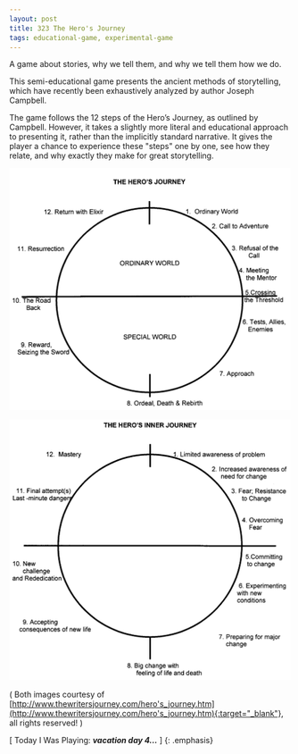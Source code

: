 ```yaml
---
layout: post
title: 323 The Hero's Journey
tags: educational-game, experimental-game
---
```

A game about stories, why we tell them, and why we tell them how we do.

This semi-educational game presents the ancient methods of storytelling, which have recently been exhaustively analyzed by author Joseph Campbell.

The game follows the 12 steps of the Hero’s Journey, as outlined by Campbell.  However, it takes a slightly more literal and educational approach to presenting it, rather than the implicitly standard narrative.  It gives the player a chance to experience these "steps" one by one, see how they relate, and why exactly they make for great storytelling.

![HerosJourney1](/img/games/323_The_Heros_Journey_1.png "HerosJourney1")

![HerosJourney2](/img/games/323_The_Heros_Journey_2.png "HerosJourney2")

( Both images courtesy of [http://www.thewritersjourney.com/hero's_journey.htm](http://www.thewritersjourney.com/hero's_journey.htm){:target="_blank"}, all rights reserved! )

[ Today I Was Playing: ***vacation day 4…*** ]
{: .emphasis}